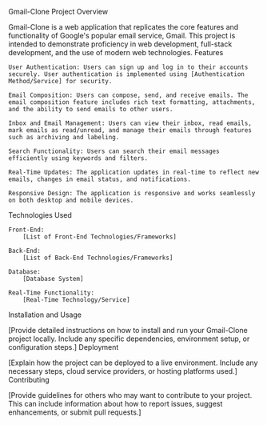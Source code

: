 Gmail-Clone
Project Overview

Gmail-Clone is a web application that replicates the core features and functionality of Google's popular email service, Gmail. This project is intended to demonstrate proficiency in web development, full-stack development, and the use of modern web technologies.
Features

    User Authentication: Users can sign up and log in to their accounts securely. User authentication is implemented using [Authentication Method/Service] for security.

    Email Composition: Users can compose, send, and receive emails. The email composition feature includes rich text formatting, attachments, and the ability to send emails to other users.

    Inbox and Email Management: Users can view their inbox, read emails, mark emails as read/unread, and manage their emails through features such as archiving and labeling.

    Search Functionality: Users can search their email messages efficiently using keywords and filters.

    Real-Time Updates: The application updates in real-time to reflect new emails, changes in email status, and notifications.

    Responsive Design: The application is responsive and works seamlessly on both desktop and mobile devices.

Technologies Used

    Front-End:
        [List of Front-End Technologies/Frameworks]

    Back-End:
        [List of Back-End Technologies/Frameworks]

    Database:
        [Database System]

    Real-Time Functionality:
        [Real-Time Technology/Service]

Installation and Usage

[Provide detailed instructions on how to install and run your Gmail-Clone project locally. Include any specific dependencies, environment setup, or configuration steps.]
Deployment

[Explain how the project can be deployed to a live environment. Include any necessary steps, cloud service providers, or hosting platforms used.]
Contributing

[Provide guidelines for others who may want to contribute to your project. This can include information about how to report issues, suggest enhancements, or submit pull requests.]
